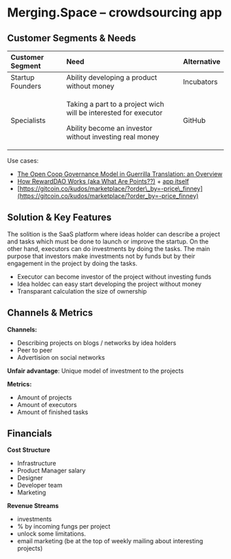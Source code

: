 # Merging.Space – crowdsourcing app

## Customer Segments & Needs

<table>
  <thead>
    <tr>
      <th style="text-align:left">Customer Segment</th>
      <th style="text-align:left">Need</th>
      <th style="text-align:left">Alternative</th>
    </tr>
  </thead>
  <tbody>
    <tr>
      <td style="text-align:left">Startup Founders</td>
      <td style="text-align:left">Ability developing a product without money</td>
      <td style="text-align:left">Incubators</td>
    </tr>
    <tr>
      <td style="text-align:left">Specialists</td>
      <td style="text-align:left">
        <p>Taking a part to a project wich will be interested for executor</p>
        <p>Ability become an investor without investing real money</p>
      </td>
      <td style="text-align:left">GitHub</td>
    </tr>
  </tbody>
</table>Use cases:

* [The Open Coop Governance Model in Guerrilla Translation: an Overview](https://wiki.guerrillamediacollective.org/index.php/The_Open_Coop_Governance_Model_in_Guerrilla_Translation:_an_Overview)
* [How RewardDAO Works \(aka What Are Points??\)](https://medium.com/giveth/how-rewarddao-works-aka-what-are-points-7388f70269a) + [app itself](https://fame.giveth.io/month/11_2018)
* [https://gitcoin.co/kudos/marketplace/?order\_by=-price\_finney](https://gitcoin.co/kudos/marketplace/?order_by=-price_finney)

## Solution & Key Features <a id="MergeSpace-Solution&amp;KeyFeatures"></a>

The solition is the SaaS platform where ideas holder can describe a project and tasks which must be done to launch or improve the startup. On the other hand, executors can do investments by doing the tasks. The main purpose that investors make investments not by funds but by their engagement in the project by doing the tasks.

* Executor can become investor of the project without investing funds 
* Idea holdec can easy start developing the project without money
* Transparant calculation the size of ownership

## Channels & Metrics <a id="MergeSpace-Channels&amp;Metrics"></a>

**Channels:**

* Describing projects on blogs / networks by idea holders
* Peer to peer
* Advertision on social networks

**Unfair advantage**: Unique model of investment to the projects

**Metrics:**

* Amount of projects
* Amount of executors
* Amount of finished tasks

## Financials <a id="MergeSpace-Financials"></a>

**Cost Structure**

* Infrastructure
* Product Manager salary
* Designer
* Developer team
* Marketing

**Revenue Streams**

* investments
* % by incoming fungs per project
* unlock some limitations.
* email marketing \(be at the top of weekly mailing about interesting projects\)

